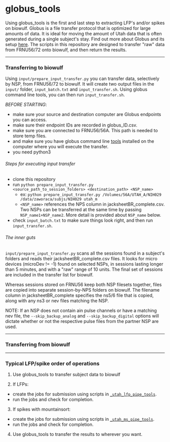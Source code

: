 # globus_tools

Using globus_tools is the first and last step to extracting LFP's and/or spikes on biowulf. Globus is a file transfer protocol that is optimized for large amounts of data. It is ideal for moving the amount of Utah data that is often generated during a single subject's stay. Find out more about Globus and its setup [here](https://hpc.nih.gov/storage/globus.html). The scripts in this repository are designed to transfer "raw" data from FRNU56/72 onto biowulf, and then return the results.   

-----

### Transferring to biowulf

Using `input/prepare_input_transfer.py` you can transfer data, selectively by NSP, from FRNU56/72 to biowulf. It will create two output files in the `input/` folder, `input_batch.txt` and `input_transfer.sh`. Using globus command line tools, you can then run `input_transfer.sh`.

_BEFORE STARTING_:
  * make sure your source and destination computer are Globus endpoints you can access.
  * make sure their endpoint IDs are recorded in globus_ID.csv.
  * make sure you are connected to FRNU56/56A. This path is needed to store temp files.
  * and make sure you have globus command line [tools](https://docs.globus.org/cli/) installed on the computer where you will execute the transfer.
  * you need python3

###### Steps for executing input transfer

  * clone this repository
  * run `python prepare_input_transfer.py <source_path_to_session_folders> <destination_path> <NSP_name>`
    * ex: `python prepare_input_transfer.py /Volumes/56A/UTAH_A/NIH029 /data/zaworaca/subjs/NIH029 utah_m`
	* `<NSP_name>` references the NPS column in jacksheetBR_complete.csv. Two NSPs can be transferred at the same time by passing `NSP_name1+NSP_name2`. More detail is provided about `NSP_name` below.
  * check `input_batch.txt` to make sure things look right, and then run `input_transfer.sh`.

###### The inner guts
`input/prepare_input_transfer.py` scans all the sessions found in a subject's folders and reads their jacksheetBR_complete.csv files. It looks for micro devices (microDev != -1) found on selected NSPs, in sessions lasting longer than 5 minutes, and with a "raw" range of 10 units. The final set of sessions are included in the transfer list for biowulf.

Whereas sessions stored on FRNU56 keep both NSP filesets together, files are copied into separate session-by-NPS folders on biowulf. The filename column in jacksheetBR_complete specifies the ns5/6 file that is copied, along with any ns3 or nev files matching the NSP.

NOTE: If an NSP does not contain ain pulse channels or have a matching nev file, the `--skip_backup_analog` and `--skip_backup_digital` options will dictate whether or not the respective pulse files from the partner NSP are used.

-----
### Transferring from biowulf



-----

### Typical LFP/spike order of operations

1. Use globus_tools to transfer subject data to biowulf

2. If LFPs:

  * create the jobs for submission using scripts in [`_utah_lfp_pipe_tools`](https://github.com/czawora/_utah_lfp_pipe_tools).
  * run the jobs and check for completion.


3. If spikes with mountainsort:

  * create the jobs for submission using scripts in [`_utah_ms_pipe_tools`](https://github.com/czawora/_utah_ms_pipe_tools).
  * run the jobs and check for completion.


4. Use globus_tools to transfer the results to wherever you want.
